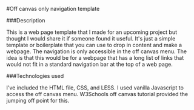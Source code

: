 #Off canvas only navigation template

###Description

This is a web page template that I made for an upcoming project but thought I would share it if someone found it useful. It's just a simple template or boilerplate that you can use to drop in content and make a webpage. The navigation is only accessible in the off canvas menu. The idea is that this would be for a webpage that has a long list of links that would not fit in a standard navigation bar at the top of a web page. 

###Technologies used

I've included the HTML file, CSS, and LESS. I used vanilla Javascript to access the off canvas menu. W3Schools off canvas tutorial provided the jumping off point for this.

